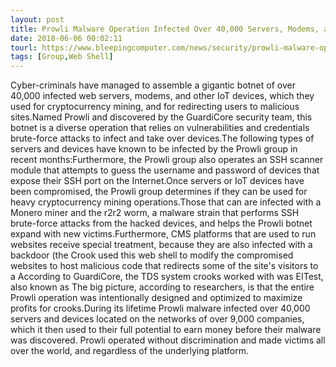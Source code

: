 ```yaml
---
layout: post
title: Prowli Malware Operation Infected Over 40,000 Servers, Modems, and IoT Devices
date: 2018-06-06 00:02:11
tourl: https://www.bleepingcomputer.com/news/security/prowli-malware-operation-infected-over-40-000-servers-modems-and-iot-devices/
tags: [Group,Web Shell]
---
```

Cyber-criminals have managed to assemble a gigantic botnet of over 40,000 infected web servers, modems, and other IoT devices, which they used for cryptocurrency mining, and for redirecting users to malicious sites.Named Prowli and discovered by the GuardiCore security team, this botnet is a diverse operation that relies on vulnerabilities and credentials brute-force attacks to infect and take over devices.The following types of servers and devices have known to be infected by the Prowli group in recent months:Furthermore, the Prowli group also operates an SSH scanner module that attempts to guess the username and password of devices that expose their SSH port on the Internet.Once servers or IoT devices have been compromised, the Prowli group determines if they can be used for heavy cryptocurrency mining operations.Those that can are infected with a Monero miner and the r2r2 worm, a malware strain that performs SSH brute-force attacks from the hacked devices, and helps the Prowli botnet expand with new victims.Furthermore, CMS platforms that are used to run websites receive special treatment, because they are also infected with a backdoor (the Crook used this web shell to modify the compromised websites to host malicious code that redirects some of the site's visitors to a According to GuardiCore, the TDS system crooks worked with was EITest, also known as The big picture, according to researchers, is that the entire Prowli operation was intentionally designed and optimized to maximize profits for crooks.During its lifetime Prowli malware infected over 40,000 servers and devices located on the networks of over 9,000 companies, which it then used to their full potential to earn money before their malware was discovered. Prowli operated without discrimination and made victims all over the world, and regardless of the underlying platform.